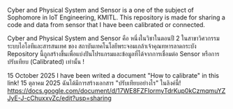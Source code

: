 Cyber and Physical System and Sensor is a one of the subject of Sophomore in IoT Engineering, KMITL. 
This repository is made for sharing a code and data from sensor that I have been calibrated or connected. 

Cyber and Physical System and Sensor คือ หนึ่งในวิชาในตอนปี 2 ในสาขาวิศวกรรมระบบไอโอทีและสารสนเทศ ของ สถาบันเทคโนโลยีพระจอมเกล้าเจ้าคุณทหารลาดกระบัง
Repository นี้ถูกสร้างขึ้นเพื่อแบ่งปันโปรแกรมและข้อมูลที่ได้จากการเชื่อมต่อ Sensor หรือการปรับเทียบ (Calibrated) เท่านั้น ! 

15 October 2025 I have been writed a document "How to calibrate" in this link! 
15 ตุลาคม 2025 ฉันได้มีการสร้างเอกสาร "ปรับเทียบอย่างไร" ในลิงค์นี้! 
https://docs.google.com/document/d/17WE8FZFIormyTdrKup0kCzmqmuYZJyE-J-cChuxxvZc/edit?usp=sharing
